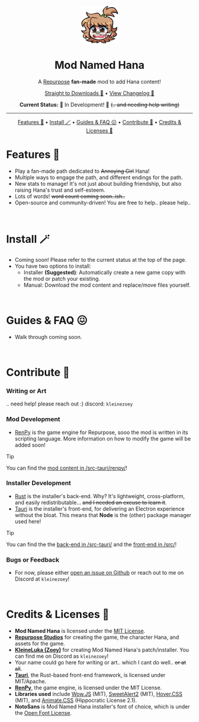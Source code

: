 <div align="center">

<img src="https://github.com/kleineluka/modnamedhana/blob/main/src/assets/img/hana.png" width="100" height="100">

# Mod Named Hana
A [Repurpose](https://residentrabbit.itch.io/repurpose) **fan-made** mod to add Hana content!


[Straight to Downloads 🌈](https://www.github.com/kleineluka/modnamedhana) • [View Changelog 🍩](https://www.github.com/kleineluka/modnamedhana)

**Current Status:** 🚧 In Development! 🚧 ~~(.. and needing help writing)~~

</div>

---

<div align="center">

[Features 🥹](#features) • [Install 🪄](#install) • [Guides & FAQ 😖](#guides-&-faq) • [Contribute 📝](#contribute) • [Credits & Licenses 🎉](#credits-&licenses)

</div>

# Features 🥹
- Play a fan-made path dedicated to ~~Annoying Girl~~ Hana!
- Multiple ways to engage the path, and different endings for the path.
- New stats to manage! It's not just about building friendship, but also raising Hana's trust and self-esteem.
- Lots of words! ~~word count coming soon..ish..~~
- Open-source and community-driven! You are free to help.. please help..

<br>

# Install 🪄
- Coming soon! Please refer to the current status at the top of the page.
- You have two options to install:
  - Installer **(Suggested)**: Automatically create a new game copy with the mod or patch your existing.
  - Manual: Download the mod content and replace/move files yourself.


<br>

# Guides & FAQ 😖
- Walk through coming soon.

<br>

# Contribute 📝

### Writing or Art
.. need help! please reach out :) discord: `kleinezoey`

### Mod Development
- [RenPy](https://www.renpy.org/) is the game engine for Repurpose, sooo the mod is written in its scripting language. More information on how to modify the game will be added soon!

> [!TIP]
> You can find the [mod content in /src-tauri/renpy/](https://github.com/kleineluka/modnamedhana/tree/main/src-tauri/renpy)!

### Installer Development
- [Rust](https://www.rust-lang.org/) is the installer's back-end. Why? It's lightweight, cross-platform, and easily redistributable... ~~and I needed an excuse to learn it~~.
- [Tauri](https://tauri.app/) is the installer's front-end, for delivering an Electron experience without the bloat. This means that **Node** is the (other) package manager used here!

> [!TIP]
> You can find the the [back-end in /src-tauri/](https://github.com/kleineluka/modnamedhana/tree/main/src-tauri/src) and the [front-end in /src/](https://github.com/kleineluka/modnamedhana/tree/main/src)!


### Bugs or Feedback
- For now, please either [open an issue on Github](https://github.com/kleineluka/modnamedhana/issues) or reach out to me on Discord at `kleinezoey`!

<br>

# Credits & Licenses 🎉 
- **Mod Named Hana** is licensed under the [MIT License](https://github.com/kleineluka/modnamedhana/blob/main/LICENSE).
- **[Repurpose Studios](https://residentrabbit.itch.io/repurpose)** for creating the game, the character Hana, and assets for the game.
- **[KleineLuka (Zoey)](https://www.github.com/kleineluka)** for creating Mod Named Hana's patch/installer. You can find me on Discord as `kleinezoey`!
- Your name could go here for writing or art.. which I cant do well.. ~~or at all~~.
- **[Tauri](https://github.com/tauri-apps/tauri)**, the Rust-based front-end framework, is licensed under MIT/Apache.
- **[RenPy](https://www.renpy.org/)**, the game engine, is licensed under the MIT License.
- **Libraries used** include [Wow.JS](https://wowjs.uk) (MIT), [SweetAlert2](https://github.com/sweetalert2/sweetalert2) (MIT), [Hover.CSS](https://github.com/IanLunn/Hover) (MIT), and [Animate.CSS](https://github.com/animate-css/animate.css) (Hippocratic License 2.1).
- **NotoSans** is Mod Named Hana installer's font of choice, which is under the [Open Font License](https://fonts.google.com/noto/specimen/Noto+Sans/about).



